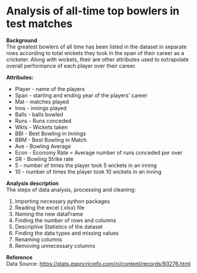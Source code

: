 # Analysis of all-time top bowlers in test matches

**Background**
<br>The greatest bowlers of all time has been listed in the dataset in separate rows according to total wickets they took in the span of their career as a cricketer. Along with wickets, their are other attributes used to extrapolate overall performance of each player over their career. 

**Attributes:**
 - Player - name of the players
 - Span - starting and ending year of the players' career
 - Mat - matches played 
 - Inns - innings played 
 - Balls - balls bowled 
 - Runs - Runs conceded
 - Wkts - Wickets taken 
 - BBI - Best Bowling in Innings
 - BBM - Best Bowling in Match
 - Ave - Bowling Average
 - Econ - Economy Rate = Average number of runs conceded per over  
 - SR - Bowling Strike rate 
 - 5 - number of times the player took 5 wickets in an inning
 - 10 - number of times the player took 10 wickets in an inning

**Analysis description**
<br>The steps of data analysis, processing and cleaning:
1. Importing necessary python packages
2. Reading the excel (.xlsx) file
3. Naming the new dataFrame
4. Finding the number of rows and columns
5. Descriptive Statistics of the dataset
6. Finding the data types and missing values
7. Renaming columns
8. Removing unnecessary columns

**Reference** 
<br>Data Source: https://stats.espncricinfo.com/ci/content/records/93276.html
